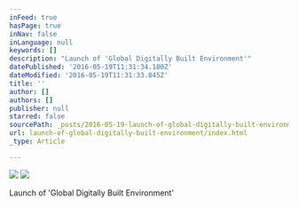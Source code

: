 ```yaml
---
inFeed: true
hasPage: true
inNav: false
inLanguage: null
keywords: []
description: "Launch of 'Global Digitally Built Environment'"
datePublished: '2016-05-19T11:31:34.180Z'
dateModified: '2016-05-19T11:31:33.845Z'
title: ''
author: []
authors: []
publisher: null
starred: false
sourcePath: _posts/2016-05-19-launch-of-global-digitally-built-environment.md
url: launch-of-global-digitally-built-environment/index.html
_type: Article

---
```

![](https://the-grid-user-content.s3-us-west-2.amazonaws.com/f002cb3c-9fe8-4a18-8bd2-813d4eff41b6.tif)
![](https://the-grid-user-content.s3-us-west-2.amazonaws.com/186ea632-7a7b-49c5-b2f8-0b63fcdff9a9.png)

Launch of 'Global Digitally Built Environment'